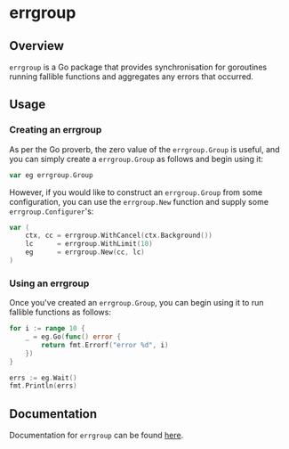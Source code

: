 # errgroup

## Overview

`errgroup` is a Go package that provides synchronisation for goroutines running fallible functions
and aggregates any errors that occurred.

## Usage

### Creating an errgroup

As per the Go proverb, the zero value of the `errgroup.Group` is useful, and you can simply create
a `errgroup.Group` as follows and begin using it:

```go
var eg errgroup.Group
```

However, if you would like to construct an `errgroup.Group` from some configuration, you can use 
the `errgroup.New` function and supply some `errgroup.Configurer`'s:

```go
var (
    ctx, cc = errgroup.WithCancel(ctx.Background())
    lc      = errgroup.WithLimit(10)
    eg      = errgroup.New(cc, lc)
)
```

### Using an errgroup

Once you've created an `errgroup.Group`, you can begin using it to run fallible functions as follows:  

```go
for i := range 10 {
    _ = eg.Go(func() error {
        return fmt.Errorf("error %d", i)
    })
}

errs := eg.Wait()
fmt.Println(errs)
```

## Documentation

Documentation for `errgroup` can be found [here](https://pkg.go.dev/github.com/jordanhasgul/errgroup).
